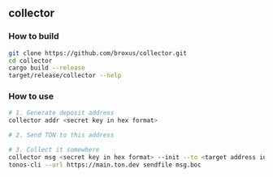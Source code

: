 ## collector

### How to build

```bash
git clone https://github.com/broxus/collector.git
cd collector
cargo build --release
target/release/collector --help
```

### How to use

```bash
# 1. Generate deposit address
collector addr <secret key in hex format> 

# 2. Send TON to this address

# 3. Collect it somewhere
collector msg <secret key in hex format> --init --to <target address in raw format> | base64 -d > msg.boc
tonos-cli --url https://main.ton.dev sendfile msg.boc
```
